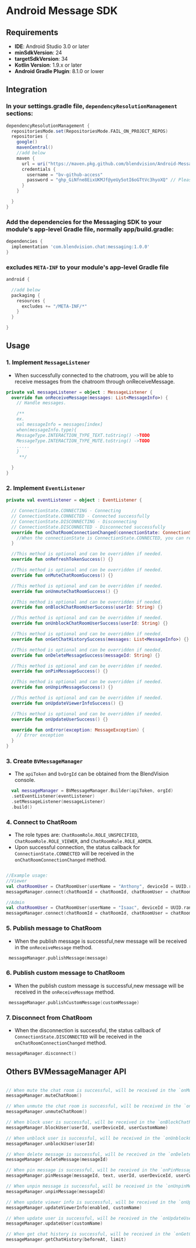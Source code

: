# Android Message SDK

## Requirements

- **IDE**: Android Studio 3.0 or later
- **minSdkVersion**: 24
- **targetSdkVersion**: 34
- **Kotlin Version**: 1.9.x or later
- **Android Gradle Plugin**: 8.1.0 or lower

## Integration

### In your settings.gradle file, `dependencyResolutionManagement` sections:

```groovy
dependencyResolutionManagement {
  repositoriesMode.set(RepositoriesMode.FAIL_ON_PROJECT_REPOS)
  repositories {
    google()
    mavenCentral()
    //add below
    maven {
      url = uri("https://maven.pkg.github.com/blendvision/Android-Messaing-SDK")
      credentials {
        username = "bv-github-access"
        password = "ghp_GiNfne8EixUKMJf@yeUy5otI6oGTtVc3hyoXQ" // Please remove "@" char
      }
    }

  }
}
```

### Add the dependencies for the Messaging SDK to your module's app-level Gradle file, normally app/build.gradle:

```groovy
dependencies {
  implementation 'com.blendvision.chat:messaging:1.0.0'
}
```

### excludes `META-INF` to your module's app-level Gradle file

```groovy
android {

  //add below
  packaging {
    resources {
      excludes += "/META-INF/*"
    }
  }

}
```

## Usage

### 1. Implement `MessageListener`

- When successfully connected to the chatroom, you will be able to receive messages from the chatroom through onReceiveMessage.

```kotlin
private val messageListener = object : MessageListener {
  override fun onReceiveMessage(messages: List<MessageInfo>) {
    // Handle messages.

    /**
    ex.
    val messageInfo = messages[index]
    when(messageInfo.type){
    MessageType.INTERACTION_TYPE_TEXT.toString() ->TODO
    MessageType.INTERACTION_TYPE_MUTE.toString() ->TODO
    .....
    }
     **/

  }
}
```

### 2. Implement `EventListener`

```kotlin
private val eventListener = object : EventListener {

  // ConnectionState.CONNECTING - Connecting
  // ConnectionState.CONNECTED - Connected successfully
  // ConnectionState.DISCONNECTING - Disconnecting
  // ConnectionState.DISCONNECTED - Disconnected successfully
  override fun onChatRoomConnectionChanged(connectionState: ConnectionState) {
    //When the connectionState is ConnectionState.CONNECTED, you can retrieve the chatroomInfo from the connectionState.
  }

  //This method is optional and can be overridden if needed.
  override fun onRefreshTokenSuccess() {}

  //This method is optional and can be overridden if needed.
  override fun onMuteChatRoomSuccess() {}

  //This method is optional and can be overridden if needed.
  override fun onUnmuteChatRoomSuccess() {}

  //This method is optional and can be overridden if needed.
  override fun onBlockChatRoomUserSuccess(userId: String) {}

  //This method is optional and can be overridden if needed.
  override fun onUnblockChatRoomUserSuccess(userId: String) {}

  //This method is optional and can be overridden if needed.
  override fun onGetChatHistorySuccess(messages: List<MessageInfo>) {}

  //This method is optional and can be overridden if needed.
  override fun onDeleteMessageSuccess(messageId: String) {}

  //This method is optional and can be overridden if needed.
  override fun onPinMessageSuccess() {}

  //This method is optional and can be overridden if needed.
  override fun onUnpinMessageSuccess() {}

  //This method is optional and can be overridden if needed.
  override fun onUpdateViewerInfoSuccess() {}

  //This method is optional and can be overridden if needed.
  override fun onUpdateUserSuccess() {}

  override fun onError(exception: MessageException) {
    // Error exception
  }
}
```

### 3. Create `BVMessageManager`

- The `apiToken` and `bvOrgId` can be obtained from the BlendVision console.

```kotlin
  val messageManager = BVMessageManager.Builder(apiToken, orgId)
  .setEventListener(eventListener)
  .setMessageListener(messageListener)
  .build()
```

### 4. Connect to ChatRoom

- The role types are: `ChatRoomRole.ROLE_UNSPECIFIED`, `ChatRoomRole.ROLE_VIEWER`, and `ChatRoomRole.ROLE_ADMIN`.
- Upon successful connection, the status callback for `ConnectionState.CONNECTED` will be received in the `onChatRoomConnectionChanged` method.

```kotlin

//Example usage:
//Viewer
val chatRoomUser = ChatRoomUser(userName = "Anthony", deviceId = UUID.randomUUID().toString(), role = ChatRoomRole.ROLE_VIEWER)
messageManager.connect(chatRoomId = chatRoomId, chatRoomUser = chatRoomUser)

//Admin
val chatRoomUser = ChatRoomUser(userName = "Isaac", deviceId = UUID.randomUUID().toString(), role = ChatRoomRole.ROLE_ADMIN)
messageManager.connect(chatRoomId = chatRoomId, chatRoomUser = chatRoomUser)

```

### 5. Publish message to ChatRoom

- When the publish message is successful,new message will be received in the `onReceiveMessage` method.

```kotlin
 messageManager.publishMessage(message)
```

### 6. Publish custom message to ChatRoom

- When the publish custom message is successful,new message will be received in the `onReceiveMessage` method.

```kotlin
 messageManager.publishCustomMessage(customMessage)
```

### 7. Disconnect from ChatRoom

- When the disconnection is successful, the status callback of `ConnectionState.DISCONNECTED` will be received in the `onChatRoomConnectionChanged`
  method.

```kotlin
messageManager.disconnect()
```

## Others BVMessageManager API

```kotlin

// When mute the chat room is successful, will be received in the `onMuteChatRoomSuccess` method.
messageManager.muteChatRoom()

// When unmute the chat room is successful, will be received in the `onUnmuteChatRoomSuccess` method.
messageManager.unmuteChatRoom()

// When block user is successful, will be received in the `onBlockChatRoomUserSuccess` method.
messageManager.blockUser(userId, userDeviceId, userCustomName)

// When unblock user is successful, will be received in the `onUnblockChatRoomUserSuccess` method.
messageManager.unblockUser(userId)

// When delete message is successful, will be received in the `onDeleteMessageSuccess` method.
messageManager.deleteMessage(messageId)

// When pin message is successful, will be received in the `onPinMessageSuccess` method.
messageManager.pinMessage(messageId, text, userId, userDeviceId, userCustomName)

// When unpin message is successful, will be received in the `onUnpinMessageSuccess` method.
messageManager.unpinMessage(messageId)

// When update viewer info is successful, will be received in the `onUpdateViewerInfoSuccess` method.
messageManager.updateViewerInfo(enabled, customName)

// When update user is successful, will be received in the `onUpdateUserSuccess` method.
messageManager.updateUser(customName)

// When get chat history is successful, will be received in the `onGetChatHistorySuccess` method.
messageManager.getChatHistory(beforeAt, limit)

```
